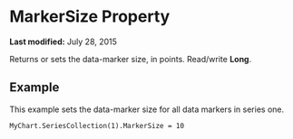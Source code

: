 
# MarkerSize Property

 **Last modified:** July 28, 2015

Returns or sets the data-marker size, in points. Read/write  **Long**.

## Example

This example sets the data-marker size for all data markers in series one.


```
MyChart.SeriesCollection(1).MarkerSize = 10
```

